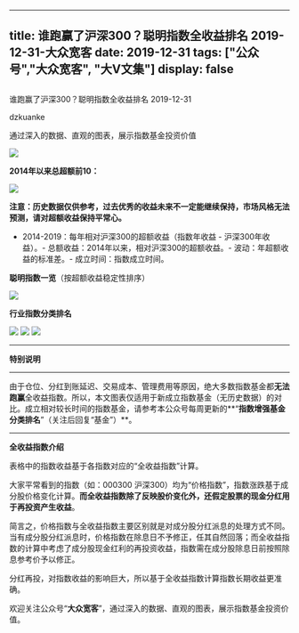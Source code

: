 
---
title:   谁跑赢了沪深300？聪明指数全收益排名 2019-12-31-大众宽客
date: 2019-12-31
tags: ["公众号","大众宽客", "大V文集"]
display: false
---


## 



谁跑赢了沪深300？聪明指数全收益排名 2019-12-31




dzkuanke




通过深入的数据、直观的图表，展示指数基金投资价值


<img class="rich_pages js_insertlocalimg" data-ratio="0.5524017467248908" data-s="300,640" src="https://mmbiz.qpic.cn/mmbiz_png/PKw3FQPmhIgLjqa7o5kgXRyM7OiceXicHibVyhyDFTX7FicmVC6ryzt8nkl6w6S73rt3k5ElNN3yhkRiaJsW0m3oYfA/640?wx_fmt=png" data-type="png" data-w="916" style="">



**2014年以来总超额前10：**

<img class="rich_pages js_insertlocalimg" data-ratio="0.55" data-s="300,640" src="https://mmbiz.qpic.cn/mmbiz_png/PKw3FQPmhIgLjqa7o5kgXRyM7OiceXicHibUgH4GmTCmmsMBDr9gGbSDthNyI9Bvk0gYjCoaTsMwdBWUIZZ2GKUiaQ/640?wx_fmt=png" data-type="png" data-w="920" style="letter-spacing: 0.544px;text-align: center;white-space: normal;background-color: rgb(255, 255, 255);">





**注意：历史数据仅供参考，过去优秀的收益未来不一定能继续保持，市场风格无法预测，请对超额收益保持平常心。**
- 2014-2019：每年相对沪深300的超额收益（指数年收益 - 沪深300年收益）。- 总额收益：2014年以来，相对沪深300的超额收益。- 波动：年超额收益的标准差。- 成立时间：指数成立时间。


**聪明指数一览**（按超额收益稳定性排序）

<img class="rich_pages js_insertlocalimg" data-ratio="1.3927038626609443" data-s="300,640" src="https://mmbiz.qpic.cn/mmbiz_png/PKw3FQPmhIgLjqa7o5kgXRyM7OiceXicHibJYibfC0ymyOREYvhZOgxw2TV3uicFT6Lia5Dia3Pb9UdjFE8buUy9q1hpg/640?wx_fmt=png" data-type="png" data-w="932" style="">



**行业指数分类排名**

<img class="rich_pages js_insertlocalimg" data-ratio="1.0684647302904564" data-s="300,640" src="https://mmbiz.qpic.cn/mmbiz_png/PKw3FQPmhIgLjqa7o5kgXRyM7OiceXicHibteRiaJFENxtrKu1YEpg32peabUKmhIqIvC8jfsF8Kgxzdiabcuq64ic4g/640?wx_fmt=png" data-type="png" data-w="964" style="">

<img class="rich_pages js_insertlocalimg" data-ratio="0.6875" data-s="300,640" src="https://mmbiz.qpic.cn/mmbiz_png/PKw3FQPmhIgLjqa7o5kgXRyM7OiceXicHibk6A1kWQpFJ0jb1oX4ocHCWuRxeO2tNz5UVlicRpW59JLnIaiboVeMKjA/640?wx_fmt=png" data-type="png" data-w="928" style="">

<img class="rich_pages js_insertlocalimg" data-ratio="0.7456140350877193" data-s="300,640" src="https://mmbiz.qpic.cn/mmbiz_png/PKw3FQPmhIgLjqa7o5kgXRyM7OiceXicHibDd3AoA0xO7t86cLbicHic4ic7YwFLqBFG5ZSJScH7Jre1Hbqgofc9RMQg/640?wx_fmt=png" data-type="png" data-w="912" style="">

****

**特别说明**

****

由于仓位、分红到账延迟、交易成本、管理费用等原因，绝大多数指数基金都**无法跑赢**全收益指数。所以，本文图表仅适用于新成立指数基金（无历史数据）的对比。成立相对较长时间的指数基金，请参考本公众号每周更新的**“****指数增强基金分类排名****”（关注后回复“基金”）**。



****

**全收益指数介绍**



表格中的指数收益基于各指数对应的“全收益指数”计算。



大家平常看到的指数（如：000300 沪深300）均为“价格指数”，指数涨跌基于成分股价格变化计算。**而全收益指数除了反映股价变化外，还假定股票的现金分红用于再投资产生收益**。



简言之，价格指数与全收益指数主要区别就是对成分股分红派息的处理方式不同。当有成分股分红派息时，价格指数在除息日不予修正，任其自然回落；而全收益指数的计算中考虑了成分股现金红利的再投资收益，指数需在成分股除息日前按照除息参考价予以修正。



分红再投，对指数收益的影响巨大，所以基于全收益指数计算指数长期收益更准确。





欢迎关注公众号“**大众宽客**”，通过深入的数据、直观的图表，展示指数基金投资价值。








